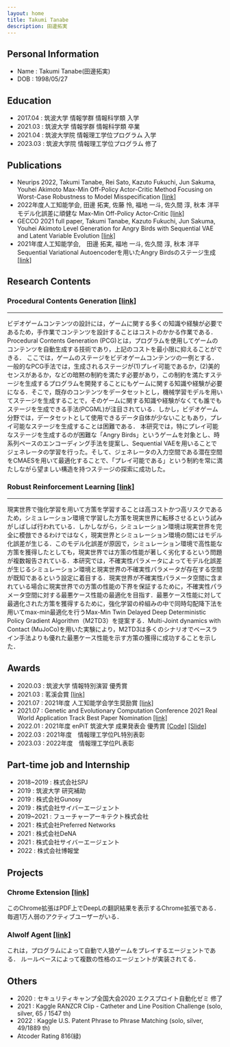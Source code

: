 ```yaml
---
layout: home
title: Takumi Tanabe
description: 田邊拓実
---
```


## Personal Information

* Name : Takumi Tanabe(田邊拓実)
* DOB : 1998/05/27

## Education

* 2017.04 : 筑波大学 情報学群 情報科学類 入学
* 2021.03 : 筑波大学 情報学群 情報科学類 卒業
* 2021.04 : 筑波大学院 情報理工学位プログラム 入学
* 2023.03 : 筑波大学院 情報理工学位プログラム 修了

## Publications

* Neurips 2022, Takumi Tanabe, Rei Sato, Kazuto Fukuchi, Jun Sakuma, Youhei Akimoto Max-Min Off-Policy Actor-Critic Method Focusing on Worst-Case Robustness to Model Misspecification [[link]](https://nips.cc/Conferences/2022/Schedule?showEvent=53532)
* 2022年度人工知能学会, 田邊 拓実, 佐藤 怜, 福地 一斗, 佐久間 淳, 秋本 洋平 モデル化誤差に頑健な Max-Min Off-Policy Actor-Critic [[link]](https://www.jstage.jst.go.jp/article/pjsai/JSAI2022/0/JSAI2022_2C5GS203/_article/-char/ja/)
* GECCO 2021 full paper, Takumi Tanabe, Kazuto Fukuchi, Jun Sakuma, Youhei Akimoto Level Generation for Angry Birds with Sequential VAE and Latent Variable Evolution [[link]](https://dl.acm.org/doi/10.1145/3449639.3459290)
* 2021年度人工知能学会,　田邊 拓実, 福地 一斗, 佐久間 淳, 秋本 洋平 Sequential Variational Autoencoderを用いたAngry Birdsのステージ生成 [[link]](https://www.jstage.jst.go.jp/article/pjsai/JSAI2021/0/JSAI2021_3G4GS2i04/_article/-char/ja/)

## Research Contents

### Procedural Contents Generation [[link]](https://arxiv.org/abs/2104.06106)

-----------------------------------------------------------------------------

ビデオゲームコンテンツの設計には，ゲームに関する多くの知識や経験が必要であるため，手作業でコンテンツを設計することはコストのかかる作業である． Procedural
Contents Generation (PCG)とは，プログラムを使用してゲームのコンテンツを自動生成する技術であり，上記のコストを最小限に抑えることができる． ここでは，ゲームのステージをビデオゲームコンテンツの一例とする．一般的なPCG手法では，生成されるステージが(1)プレイ可能であるか，(2)美的センスがあるか，などの暗黙の制約を満たす必要があり，この制約を満たすステージを生成するプログラムを開発することにもゲームに関する知識や経験が必要になる．そこで，既存のコンテンツをデータセットとし，機械学習モデルを用いてステージを生成することで，そのゲームに関する知識や経験がなくても誰でもステージを生成できる手法(PCGML)が注目されている．しかし，ビデオゲーム分野では，データセットとして使用できるデータ自体が少ないこともあり，プレイ可能なステージを生成することは困難である． 本研究では，特にプレイ可能なステージを生成するのが困難な「Angry Birds」というゲームを対象とし、時系列ベースのエンコーディング手法を提案し、Sequential VAEを用いることでジェネレータの学習を行った。そして、ジェネレータの入力空間である潜在空間をCMAESを用いて最適化することで、「プレイ可能である」という制約を常に満たしながら望ましい構造を持つステージの探索に成功した。

### Robust Reinforcement Learning [[link]](https://arxiv.org/abs/2211.03413)

-----------------------------------------------------------------------------

現実世界で強化学習を用いて方策を学習することは高コストかつ高リスクであるため，シミュレーション環境で学習した方策を現実世界に転移させるという試みがしばしば行われている．しかしながら，シミュレーション環境は現実世界を完全に模倣できるわけではなく，現実世界とシミュレーション環境の間にはモデル化誤差が生じる．このモデル化誤差が原因で，シミュレーション環境で高性能な方策を獲得したとしても，現実世界では方策の性能が著しく劣化するという問題が複数報告されている．本研究では，不確実性パラメータによってモデル化誤差が生じるシミュレーション環境と現実世界の不確実性パラメータが存在する空間が既知であるという設定に着目する．現実世界が不確実性パラメータ空間に含まれている場合に現実世界での方策の性能の下界を保証するために，不確実性パラメータ空間に対する最悪ケース性能の最適化を目指す．最悪ケース性能に対して最適化された方策を獲得するために，強化学習の枠組みの中で同時勾配降下法を用いてmax-min最適化を行うMax-Min Twin Delayed Deep Deterministic Policy Gradient Algorithm（M2TD3）を提案する．Multi-Joint dynamics with Contact (MuJoCo)を用いた実験により，M2TD3は多くのシナリオでベースライン手法よりも優れた最悪ケース性能を示す方策の獲得に成功することを示した．

## Awards

* 2020.03 : 筑波大学 情報特別演習 優秀賞
* 2021.03 : 茗溪会賞 [[link]](https://www.coins.tsukuba.ac.jp/award/)
* 2021.07 : 2021年度 人工知能学会学生奨励賞 [[link]](https://www.ai-gakkai.or.jp/about/award/jsai_award-conf-s/)
* 2021.07 : Genetic and Evolutionary Computation Conference 2021 Real World Application Track Best Paper
            Nomination [[link]](https://gecco-2021.sigevo.org/Best-Paper-Nominations)
* 2022.01 : 2021年度 enPiT 筑波大学 成果発表会 優秀賞 [[Code]](https://github.com/enpitut2021/chimimoryo_autumn) [[Slide]](https://docs.google.com/presentation/d/19LOgfusJPz2zKUi5XlY2GovOB502de7kg8dkmTaCPzs/edit#slide=id.g119750c39e8_0_29)
* 2022.03 : 2021年度　情報理工学位PL特別表彰
* 2023.03 : 2022年度　情報理工学位PL表彰

## Part-time job and Internship

* 2018~2019 : 株式会社SPJ
* 2019 : 筑波大学 研究補助
* 2019 : 株式会社Gunosy
* 2019 : 株式会社サイバーエージェント
* 2019~2021 : フューチャーアーキテクト株式会社
* 2021 : 株式会社Preferred Networks
* 2021 : 株式会社DeNA
* 2021 : 株式会社サイバーエージェント
* 2022 : 株式会社博報堂

## Projects

### Chrome Extension [[link]](https://chrome.google.com/webstore/detail/pdf-translator/dnkjinhmoohpidjdgehjbglmgbngnknl)

このChrome拡張はPDF上でDeepLの翻訳結果を表示するChrome拡張である．毎週1万人弱のアクティブユーザーがいる．

### AIwolf Agent [[link]](https://github.com/yoshinobc/wolf-strategy)

これは，プログラムによって自動で人狼ゲームをプレイするエージェントである． ルールベースによって複数の性格のエージェントが実装されてる．

## Others

* 2020 : セキュリティキャンプ全国大会2020 エクスプロイト自動化ゼミ 修了
* 2021 : Kaggle RANZCR Clip - Catheter and Line Position Challenge (solo, silver, 65 / 1547 th)
* 2022 : Kaggle U.S. Patent Phrase to Phrase Matching (solo, silver, 49/1889 th)
* Atcoder Rating 816(緑)
